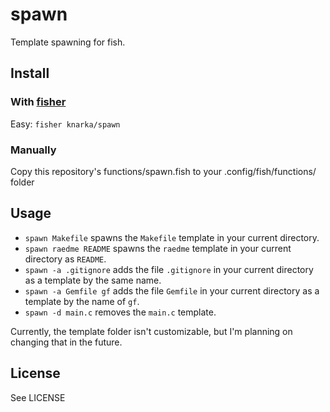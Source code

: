 # spawn
Template spawning for fish.

## Install
### With [fisher](https://github.com/fisherman/fisherman)
Easy: `fisher knarka/spawn`

### Manually
Copy this repository's functions/spawn.fish to your .config/fish/functions/ folder

## Usage
* `spawn Makefile` spawns the `Makefile` template in your current directory.
* `spawn raedme README` spawns the `raedme` template in your current directory as `README`.
* `spawn -a .gitignore` adds the file `.gitignore` in your current directory as a template by the same name.
* `spawn -a Gemfile gf` adds the file `Gemfile` in your current directory as a template by the name of `gf`.
* `spawn -d main.c` removes the `main.c` template.

Currently, the template folder isn't customizable, but I'm planning on changing that in the future.

## License
See LICENSE
